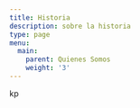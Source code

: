 ```yaml
---
title: Historia
description: sobre la historia
type: page
menu:
  main:
    parent: Quienes Somos
    weight: '3'
---
```

kp
